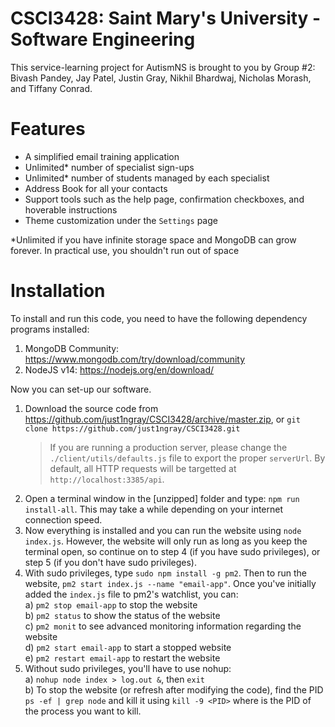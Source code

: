 # CSCI3428: Saint Mary's University - Software Engineering
This service-learning project for AutismNS is brought to you by Group #2:  
Bivash Pandey, Jay Patel, Justin Gray, Nikhil Bhardwaj, Nicholas Morash, and Tiffany Conrad.

# Features
- A simplified email training application
- Unlimited* number of specialist sign-ups
- Unlimited* number of students managed by each specialist
- Address Book for all your contacts
- Support tools such as the help page, confirmation checkboxes, and hoverable instructions
- Theme customization under the `Settings` page

*Unlimited if you have infinite storage space and MongoDB can grow forever. In practical use, you shouldn't run out of space

# Installation
To install and run this code, you need to have the following dependency programs installed:
1. MongoDB Community: https://www.mongodb.com/try/download/community
2. NodeJS v14: https://nodejs.org/en/download/

Now you can set-up our software.
1. Download the source code from https://github.com/just1ngray/CSCI3428/archive/master.zip, or `git clone https://github.com/just1ngray/CSCI3428.git`  
    > If you are running a production server, please change the `./client/utils/defaults.js` file to export the proper `serverUrl`. By default, all HTTP requests will be targetted at `http://localhost:3385/api`.
2. Open a terminal window in the [unzipped] folder and type: `npm run install-all`. This may take a while depending on your internet connection speed.
3. Now everything is installed and you can run the website using `node index.js`. However, the website will only run as long as you keep the terminal open, so continue on to step 4 (if you have sudo privileges), or step 5 (if you don't have sudo privileges).
4. With sudo privileges, type `sudo npm install -g pm2`. Then to run the website, `pm2 start index.js --name "email-app"`. Once you've initially added the `index.js` file to pm2's watchlist, you can:  
    a) `pm2 stop email-app` to stop the website  
    b) `pm2 status` to show the status of the website  
    c) `pm2 monit` to see advanced monitoring information regarding the website  
    d) `pm2 start email-app` to start a stopped website  
    e) `pm2 restart email-app` to restart the website
5. Without sudo privileges, you'll have to use nohup:  
    a) `nohup node index > log.out &`, then `exit`  
    b) To stop the website (or refresh after modifying the code), find the PID `ps -ef | grep node` and kill it using `kill -9 <PID>` where <PID> is the PID of the process you want to kill.
